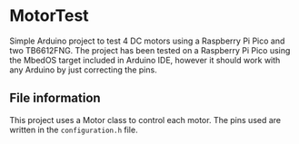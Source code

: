 # MotorTest

Simple Arduino project to test 4 DC motors using a Raspberry Pi Pico and two TB6612FNG.
The project has been tested on a Raspberry Pi Pico using the MbedOS target included in Arduino IDE, however it should work with any Arduino by just correcting the pins.

## File information

This project uses a Motor class to control each motor.
The pins used are written in the `configuration.h` file.

